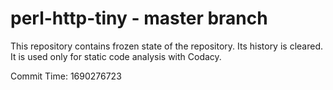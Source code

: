 # perl-http-tiny - master branch

This repository contains frozen state of the repository.
Its history is cleared. It is used only for static code
analysis with Codacy.

Commit Time: 1690276723